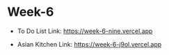 # Week-6
- To Do List Link: https://week-6-nine.vercel.app

- Asian Kitchen Link: https://week-6-j9ol.vercel.app 
